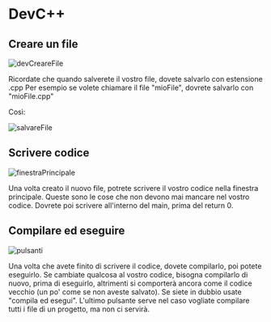 # DevC++

## Creare un file

![devCreareFile](https://user-images.githubusercontent.com/94620199/199555499-06ab958b-3d0d-48c6-8afa-53595f9837e4.png)

Ricordate che quando salverete il vostro file, dovete salvarlo con estensione .cpp
Per esempio se volete chiamare il file "mioFile", dovrete salvarlo con "mioFile.cpp"

Così:


![salvareFile](https://user-images.githubusercontent.com/94620199/199556264-fe1131b7-6eb2-4937-addb-6266be730f73.png)

## Scrivere codice

![finestraPrincipale](https://user-images.githubusercontent.com/94620199/199556388-1fc2d924-829f-48d3-a4e9-240e8bfd97b3.png)

Una volta creato il nuovo file, potrete scrivere il vostro codice nella finestra principale.
Queste sono le cose che non devono mai mancare nel vostro codice.
Dovrete poi scrivere all'interno del main, prima del return 0.

## Compilare ed eseguire

![pulsanti](https://user-images.githubusercontent.com/94620199/199557272-cfcab1fe-d5a5-4630-bfcf-9c0eefd85281.png)

Una volta che avete finito di scrivere il codice, dovete compilarlo, poi potete eseguirlo.
Se cambiate qualcosa al vostro codice, bisogna compilarlo di nuovo, prima di eseguirlo, altrimenti si comporterà ancora come il codice vecchio (un po' come se non aveste salvato).
Se siete in dubbio usate "compila ed esegui".
L'ultimo pulsante serve nel caso vogliate compilare tutti i file di un progetto, ma non ci servirà.
